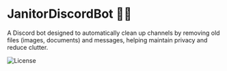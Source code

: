 # JanitorDiscordBot 🤖🧹
A Discord bot designed to automatically clean up channels by removing old files (images, documents) and messages, helping maintain privacy and reduce clutter.

![License](https://img.shields.io/badge/License-MIT-yellow)



